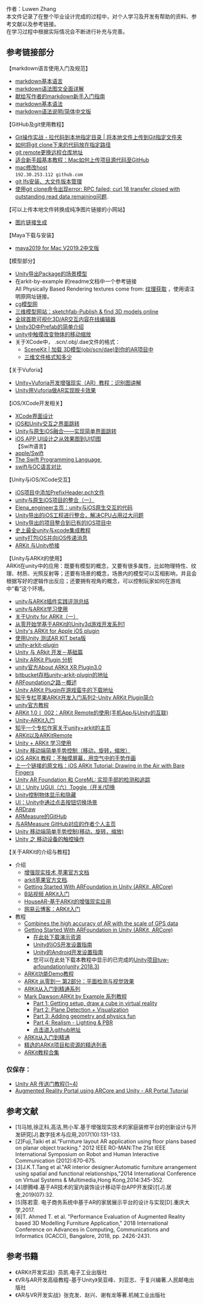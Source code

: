 作者：Luwen Zhang  
本文件记录了在整个毕业设计完成的过程中，对个人学习及开发有帮助的资料、参考文献以及参考链接。  
在学习过程中根据实际情况会不断进行补充与完善。  

## 参考链接部分

【markdown语言使用入门及规范】  
- [markdown基本语言](https://www.jianshu.com/p/191d1e21f7ed/)  
- [markdown语法图文全面详解](https://blog.csdn.net/u014061630/article/details/81359144)  
- [献给写作者的markdown新手入门指南](https://www.jianshu.com/p/q81RER)   
- [markdown基本语法](https://www.cnblogs.com/nickchen121/p/10821946.html)  
- [markdown语法说明/简体中文版](https://www.appinn.com/markdown/)

【GitHub及git使用教程】
- [Git操作实战 - 拉代码到本地指定目录 | 将本地文件上传到Git指定文件夹](https://blog.csdn.net/itsme_web/article/details/81334258)  
- [如何将git clone下来的代码放在指定路径](https://blog.csdn.net/pp814274513/article/details/86615355)  
- [git remote更换远程仓库地址](https://blog.csdn.net/xingxingxingge/article/details/90109083)  
- [适合新手超基本教程：Mac如何上传项目源代码至GitHub](https://blog.csdn.net/weixin_42003092/article/details/79971788)  
- [mac修改host](https://www.jianshu.com/p/fa41e05fe2d3)  
`192.30.253.112 github.com `  
- [git lfs安装、大文件版本管理](https://www.jianshu.com/p/0d1a54295208) 
- [使用git clone命令出现error: RPC failed; curl 18 transfer closed with outstanding read data remaining问题](https://blog.csdn.net/u013983033/article/details/89487308). 

【可以上传本地文件转换成纯净图片链接的小网站】  
- [图片链接生成](https://sm.ms/)  

【Maya下载与安装】  
- [maya2019 for Mac V2019.2中文版](https://www.jianshu.com/p/7d2d2ee40b6f)    

【模型部分】
- [Unity导出Package的场景模型](http://www.manew.com/thread-147408-1-1.html)  
- 在arkit-by-example 的readme文档中一个参考链接  
All Physically Based Rendering textures come from: [纹理获取](http://freepbr.com/ ) ，使用请注明原网址链接。  
- [cg模型网](https://www.cgmodel.com/)  
- [三维模型网站：sketchfab-Publish & find 3D models online](https://sketchfab.com/3d-models)  
- [全球首款可视化3D/AR交互内容在线编辑器](https://www.ddd.online/)
- [Unity3D中Prefab的简单介绍](http://gad.qq.com/article/detail/289339)    
- [unity中触摸改变物体的移动缩放](https://blog.csdn.net/xuxinqingjiao1/article/details/78925025)    
- 关于XCode中， .scn/.obj/.dae文件的格式：  
  - [SceneKit | 加载 3D模型(obj/scn/dae)到你的AR项目中](https://www.jianshu.com/p/15101aa0eefe)   
  - [三维文件格式知多少](http://www.bgteach.com/article/132)



【关于Vuforia】
- [Unity+Vuforia开发增强现实（AR）教程：识别图讲解](https://blog.csdn.net/dzyi_/article/details/51730626)  
- [Unity用Vuforia做AR实现脱卡效果](https://blog.csdn.net/qwe161819/article/details/76107105)

【iOS/XCode开发相关】  
- [XCode界面设计](https://www.cnblogs.com/xw885/articles/3679855.html)
- [iOS和Unity交互之界面跳转](https://blog.csdn.net/cherish_joy/article/details/72770624)
- [Unity与原生iOS融合——实现简单界面跳转](https://blog.csdn.net/aiyan1111111/article/details/51774618)
- [iOS APP UI设计之从效果图到UI切图](https://www.jianshu.com/p/3705ac39af18)  
【Swift语言】  
- [apple/Swift](https://github.com/apple/swift)      
- [The Swift Programming Language ](https://swift.org/)    
- [swift与OC语言对比](https://www.jianshu.com/p/e96feea37a88)    

【Unity与iOS/XCode交互】  
- [iOS项目中添加PrefixHeader.pch文件](https://blog.csdn.net/qq_25436157/article/details/92830869)
- [unity与原生iOS项目的整合（一）](https://blog.csdn.net/Elena_engineer/article/details/75969617)  
- [Elena_engineer主页：unity与iOS原生交互的代码](https://me.csdn.net/Elena_engineer)  
- [Unity导出的iOS工程进行整合，解决CPU占用过大问题](https://www.jianshu.com/p/36f374f3e5e2)  
- [Unity导出的项目整合到已有的IOS项目中](https://www.jianshu.com/p/3ec42d546982)  
- [史上最全unity与xcode集成教程](https://www.jianshu.com/p/3d9ae5244d82)  
- [unity打包iOS并向iOS传递消息](https://www.jianshu.com/p/e8e70d287a4e)   
- [ARKit 与Unity桥接](https://www.jianshu.com/p/aae0dc754aa3)  



【Unity与ARKit的使用】  
ARKit在unity中的应用：既要有模型的概念，又要有很多属性，比如物理特性、纹理、材质、光照反射等；还要有场景的概念，场景内的模型可以互相影响，并且会根据写好的逻辑作出反应；还要拥有视角的概念，可以控制玩家如何在游戏中“看”这个环境。 
- [unity与ARKit插件实践评测总结](https://www.cnblogs.com/cnxkey/articles/9370409.html)    
- [unity与ARKit学习使用](https://blog.csdn.net/beijingak/article/details/93630896)  
- [关于Unity for ARKit（一）](https://blog.csdn.net/ziguang111/article/details/76254269)
- [从零开始学基于ARKit的Unity3d游戏开发系列1](https://zhuanlan.zhihu.com/p/32224102)
- [Unity's ARKit for Apple iOS plugin](https://bitbucket.org/Unity-Technologies/unity-arkit-plugin/src/default/)    
- [使用Unity 测试AR KIT beta版](https://www.jianshu.com/p/62c3adbba51d)    
- [unity-arkit-plugin](https://bitbucket.org/Unity-Technologies/unity-arkit-plugin)  
- [Unity 与 ARkit 开发－基础篇](https://www.sohu.com/a/191024221_280780)   
- [Unity ARKit Plugin 分析](https://www.jianshu.com/p/15eb1c27fe0b)  
- [unity官方About ARKit XR Plugin3.0](https://docs.unity3d.com/Packages/com.unity.xr.arkit@3.0/manual/index.html)    
- [bitbucket存档unity-arkit-plugin的地址](https://bitbucket.org/Unity-Technologies/unity-arkit-plugin)  
- [ARFoundation之路－概述](https://blog.csdn.net/yolon3000/article/details/91445797)   
- [Unity ARKit Plugin在游戏蛮牛的下载地址](http://www.manew.com/thread-143993-1-1.html)  
- [知乎专栏苹果ARKit开发入门系列2-Unity ARKit Plugin简介](https://zhuanlan.zhihu.com/p/29048586?from_voters_page=true)     
- [unity官方教程](https://assetstore.unity.com/essentials/tutorial-projects)    
- [ARKit 1.0丨 002：ARKit Remote的使用(手机App与Unity的互联)](https://blog.csdn.net/weixin_38239050/article/details/86777118)    
- [Unity-ARKit入门](https://blog.csdn.net/qq373011556/article/details/81365783)   
- [知乎一个专栏作家关于unity+arkit的主页](http://icode.fun/ask/forum.php)    
- [ARKit以及ARKitRemote](https://www.jianshu.com/p/51b17dfe9fd8)    
- [Unity + ARKit 学习使用](https://blog.csdn.net/beijingak/article/details/93630896)   
- [Unity 移动端简单手势控制（移动，旋转，缩放）](https://blog.csdn.net/z502768095/article/details/78001839)
- [iOS ARKit 教程：不触摸屏幕，用空气中的手势作画](https://www.jianshu.com/p/4cbe6b6b8ea2)   
- [上一个链接的原文档：iOS ARKit Tutorial: Drawing in the Air with Bare Fingers](https://www.toptal.com/swift/ios-arkit-tutorial-drawing-in-air-with-fingers) 
- [Unity AR Foundation 和 CoreML: 实现手部的检测和追踪](http://www.manongjc.com/detail/9-lbmzmjrojttpppi.html)  
- [UI：Unity UGUI（六）Toggle（开关/切换](https://blog.csdn.net/NCZ9_/article/details/86307566)   
- [Unity控制物体显示和隐藏](https://blog.csdn.net/wwlcsdn000/article/details/80658155)    
- [UI：Unity中通过点击按钮切换场景](https://blog.csdn.net/yaoning6768/article/details/88083530)    
- [ARDraw](https://github.com/ojama/ARDraw)  
- [ARMeasure的GitHub](https://github.com/imai-yuki/ARMeasure)    
- [与ARMeasure GitHub对应的作者个人主页](http://lovewcycle.com/2018/11/19/unityarkit3/)    
- [Unity 移动端简单手势控制(移动，旋转，缩放)](https://blog.csdn.net/z502768095/article/details/78001839)  
- [Unity 之 移动设备的触控操作](https://blog.csdn.net/AnYuanLzh/article/details/18367941)  


【关于ARKit的介绍与教程】  
- 介绍  
  - [增强现实技术 苹果官方文档](https://developer.apple.com/augmented-reality/)  
  - [arkit苹果官方文档](https://developer.apple.com/documentation/arkit/). 
  - [Getting Started With ARFoundation in Unity (ARKit, ARCore)](https://www.youtube.com/watch?v=Ml2UakwRxjk&feature=youtu.be)    
  - [B站视频 ARKit入门](https://www.bilibili.com/video/av77532231)
  - [HouseAR-基于ARKit的增强现实应用](https://www.bilibili.com/video/av36920062)  
  - [网易云博客：ARKit入门](https://sq.163yun.com/blog/article/175031589477781504)
- 教程
  - [Combines the high accuracy of AR with the scale of GPS data](https://github.com/ProjectDent/ARKit-CoreLocation)
  - [Getting Started With ARFoundation in Unity (ARKit, ARCore)](https://www.youtube.com/watch?v=Ml2UakwRxjk&feature=youtu.be)  
    - [在此处下载演示资源](https://app.box.com/s/ffs67ugzce9ei4dt4yh1sy95a4ftdj6i)  
    - [Unity的iOS开发设置指南](https://docs.unity3d.com/Manual/iphone-accountsetup.html)  
    - [Unity的Android开发设置指南](https://docs.unity3d.com/Manual/android-sdksetup.html)    
    - 您可以在此处下载本教程中显示的已完成的[Unity项目tuw-arfoundation(unity 2018.3)](https://github.com/TheUnityWorkbench/tuw-arfoundation-demo)   
  - [ARKit功能Demo教程](https://www.jianshu.com/p/9d163675157e)  
  - [ARKit 从零到一 第2部分：平面检测与视觉效果](https://www.jianshu.com/p/7abbb3efdbcb)  
  - [ARKit从入门到精通系列](https://blog.csdn.net/u013263917/article/details/72903174)  
  - [Mark Dawson:ARKit by Example 系列教程](https://blog.markdaws.net/apple-arkit-by-example-ef1c8578fb59)  
    - [Part 1: Getting setup, draw a cube in virtual reality](https://blog.markdaws.net/arkit-by-example-part1-7830677ef84d)    
    - [Part 2: Plane Detection + Visualization](https://blog.markdaws.net/arkit-by-example-part-2-plane-detection-visualization-10f05876d53)    
    - [Part 3: Adding geometry and physics fun](https://blog.markdaws.net/arkit-by-example-part-3-adding-geometry-and-physics-fun-8dd2b90037f2)    
    - [ Part 4: Realism - Lighting & PBR](https://blog.markdaws.net/arkit-by-example-part-4-realism-lighting-pbr-b9a0bedb013e)      
    - [点击进入github地址](https://github.com/markdaws/arkit-by-example)  
  - [ARKit从入门到精通](https://www.jianshu.com/p/c97b230fa391)       
  - [精选的ARKit项目和资源的精选列表](https://www.jianshu.com/p/c59e45e1d98e)      
  - [ARKit教程合集](https://github.com/olucurious/Awesome-ARKit#tutorials)  

 ### 仅保存：
- [Unity AR 传送门教程(1~4)](https://www.bilibili.com/video/av76556998/?spm_id_from=333.788.videocard.2)    
- [Augmented Reality Portal using ARCore and Unity - AR Portal Tutorial](https://www.youtube.com/watch?v=BeoY5mRm1UY)  

 
## 参考文献  
- [1]马旭,徐正科,高洁,熊小军.基于增强现实技术的家庭装修平台的创新设计与开发研究[J].数字技术与应用,2017(10):131-133.  
- [2]Fuji,Taiki et al.“Furniture layout AR application using floor plans based on planar object tracking.” 2012 IEEE RO-MAN:The 21st IEEE International Symposium on Robot and Human Interactive Communication (2012):670-675.  
- [3]J.K.T.Tang et al."AR interior designer:Automatic furniture arrangement using spatial and functional relationships,"2014 International Conference on Virtual Systems & Multimedia,Hong Kong,2014:345-352.  
- [4]廖腾峰.基于AR技术的室内装饰设计移动平台APP开发探讨[J].居舍,2019(07):32.  
- [5]陈若雯. 电子商务系统中基于AR的家居展示平台的设计与实现[D].重庆大学,2017.  
- [6]T. Ahmed T. et al. "Performance Evaluation of Augmented Reality based 3D Modelling Furniture Application," 2018 International Conference on Advances in Computing, Communications and Informatics (ICACCI), Bangalore, 2018, pp. 2426-2431.    

## 参考书籍  
- 《ARKit开发实战》员凯.电子工业出版社   
- 《VR与AR开发高级教程-基于Unity》吴亚峰、刘亚志、于复兴编著.人民邮电出版社  
- 《AR与VR开发实战》张克发、赵兴、谢有龙等著.机械工业出版社  
